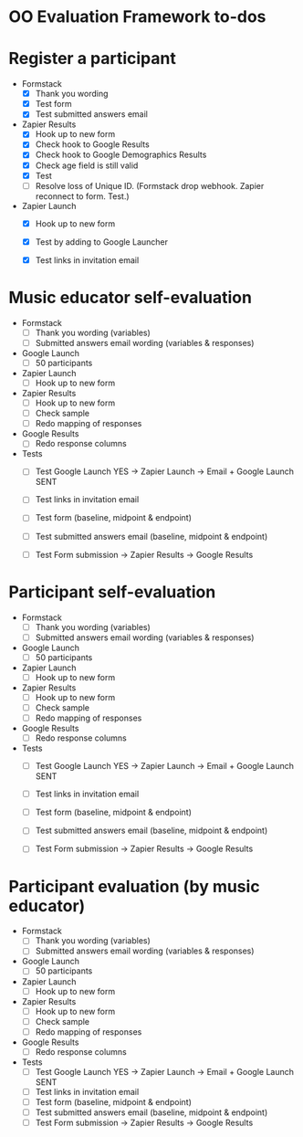 # OO Evaluation Framework to-dos


# Register a participant

- Formstack
	- [x] Thank you wording
	- [x] Test form
	- [x] Test submitted answers email
- Zapier Results
	- [x] Hook up to new form
	- [x] Check hook to Google Results
	- [x] Check hook to Google Demographics Results
	- [x] Check age field is still valid
	- [x] Test
	- [ ] Resolve loss of Unique ID. (Formstack drop webhook. Zapier reconnect to form. Test.)
- Zapier Launch
	- [x] Hook up to new form
	- [x] Test by adding to Google Launcher
	- [x] Test links in invitation email


# Music educator self-evaluation

- Formstack
	- [ ] Thank you wording (variables)
	- [ ] Submitted answers email wording (variables & responses)
- Google Launch
	- [ ] 50 participants
- Zapier Launch
	- [ ] Hook up to new form
- Zapier Results
	- [ ] Hook up to new form
	- [ ] Check sample
	- [ ] Redo mapping of responses
- Google Results
	- [ ] Redo response columns
- Tests
	- [ ] Test Google Launch YES -> Zapier Launch -> Email + Google Launch SENT
	- [ ] Test links in invitation email
	- [ ] Test form (baseline, midpoint & endpoint)
	- [ ] Test submitted answers email (baseline, midpoint & endpoint)
	- [ ] Test Form submission -> Zapier Results -> Google Results


# Participant self-evaluation

- Formstack
	- [ ] Thank you wording (variables)
	- [ ] Submitted answers email wording (variables & responses)
- Google Launch
	- [ ] 50 participants
- Zapier Launch
	- [ ] Hook up to new form
- Zapier Results
	- [ ] Hook up to new form
	- [ ] Check sample
	- [ ] Redo mapping of responses
- Google Results
	- [ ] Redo response columns
- Tests
	- [ ] Test Google Launch YES -> Zapier Launch -> Email + Google Launch SENT
	- [ ] Test links in invitation email
	- [ ] Test form (baseline, midpoint & endpoint)
	- [ ] Test submitted answers email (baseline, midpoint & endpoint)
	- [ ] Test Form submission -> Zapier Results -> Google Results


# Participant evaluation (by music educator)

- Formstack
	- [ ] Thank you wording (variables)
	- [ ] Submitted answers email wording (variables & responses)
- Google Launch
	- [ ] 50 participants
- Zapier Launch
	- [ ] Hook up to new form
- Zapier Results
	- [ ] Hook up to new form
	- [ ] Check sample
	- [ ] Redo mapping of responses
- Google Results
	- [ ] Redo response columns
- Tests
	- [ ] Test Google Launch YES -> Zapier Launch -> Email + Google Launch SENT
	- [ ] Test links in invitation email
	- [ ] Test form (baseline, midpoint & endpoint)
	- [ ] Test submitted answers email (baseline, midpoint & endpoint)
	- [ ] Test Form submission -> Zapier Results -> Google Results
